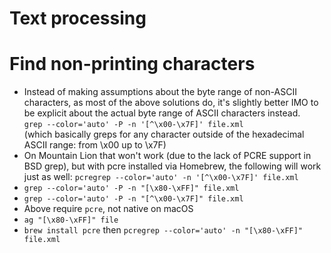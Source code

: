 # Text processing

# Find non-printing characters

* Instead of making assumptions about the byte range of non-ASCII characters, as most of the above solutions do, it's slightly better IMO to be explicit about the actual byte range of ASCII characters instead.  
   `grep --color='auto' -P -n '[^\x00-\x7F]' file.xml`  
   (which basically greps for any character outside of the hexadecimal ASCII range: from \x00 up to \x7F)
* On Mountain Lion that won't work (due to the lack of PCRE support in BSD grep), but with pcre installed via Homebrew, the following will work just as well:
   `pcregrep --color='auto' -n '[^\x00-\x7F]' file.xml`
* `grep --color='auto' -P -n "[\x80-\xFF]" file.xml`
* `grep --color='auto' -P -n "[^\x00-\x7F]" file.xml`
* Above require `pcre`, not native on macOS
* `ag "[\x80-\xFF]" file`
* `brew install pcre` then `pcregrep --color='auto' -n "[\x80-\xFF]" file.xml`

